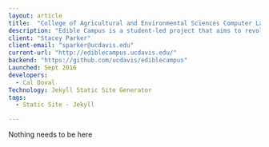 ```yaml
---
layout: article
title:  "College of Agricultural and Environmental Sciences Computer Labs"
description: "Edible Campus is a student-led project that aims to revolutionize health and wellness and university land use on the UC Davis campus. Edible Campus sees the UC Davis campus as an ideal space for beautiful, educational, and edible landscapes."
client: "Stacey Parker"
client-email: "sparker@ucdavis.edu"
current-url: "http://ediblecampus.ucdavis.edu/"
backend: "https://github.com/ucdavis/ediblecampus"
Launched: Sept 2016
developers:
  - Cal Doval
Technology: Jekyll Static Site Generator
tags:
  - Static Site - Jekyll

---
```


Nothing needs to be here
